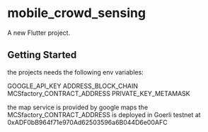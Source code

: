 # mobile_crowd_sensing

A new Flutter project.

## Getting Started

the projects needs the following env variables:

GOOGLE_API_KEY
ADDRESS_BLOCK_CHAIN
MCSfactory_CONTRACT_ADDRESS
PRIVATE_KEY_METAMASK

the map service is provided by google maps
the MCSfactory_CONTRACT_ADDRESS is deployed in Goerli testnet at 0xADF0bB964f71e970Ad62503596a6B044D6e00AFC